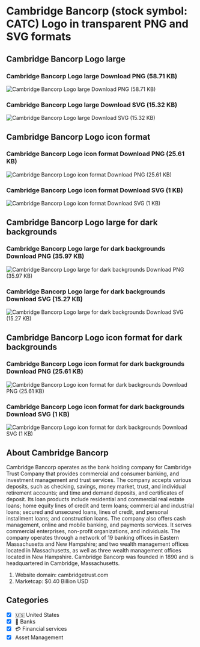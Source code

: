 # Cambridge Bancorp (stock symbol: CATC) Logo in transparent PNG and SVG formats

## Cambridge Bancorp Logo large

### Cambridge Bancorp Logo large Download PNG (58.71 KB)

![Cambridge Bancorp Logo large Download PNG (58.71 KB)](/img/orig/CATC_BIG-635dc50d.png)

### Cambridge Bancorp Logo large Download SVG (15.32 KB)

![Cambridge Bancorp Logo large Download SVG (15.32 KB)](/img/orig/CATC_BIG-fa041423.svg)

## Cambridge Bancorp Logo icon format

### Cambridge Bancorp Logo icon format Download PNG (25.61 KB)

![Cambridge Bancorp Logo icon format Download PNG (25.61 KB)](/img/orig/CATC-460d6ec7.png)

### Cambridge Bancorp Logo icon format Download SVG (1 KB)

![Cambridge Bancorp Logo icon format Download SVG (1 KB)](/img/orig/CATC-5fa04913.svg)

## Cambridge Bancorp Logo large for dark backgrounds

### Cambridge Bancorp Logo large for dark backgrounds Download PNG (35.97 KB)

![Cambridge Bancorp Logo large for dark backgrounds Download PNG (35.97 KB)](/img/orig/CATC_BIG.D-cccc0249.png)

### Cambridge Bancorp Logo large for dark backgrounds Download SVG (15.27 KB)

![Cambridge Bancorp Logo large for dark backgrounds Download SVG (15.27 KB)](/img/orig/CATC_BIG.D-47438924.svg)

## Cambridge Bancorp Logo icon format for dark backgrounds

### Cambridge Bancorp Logo icon format for dark backgrounds Download PNG (25.61 KB)

![Cambridge Bancorp Logo icon format for dark backgrounds Download PNG (25.61 KB)](/img/orig/CATC.D-8c7f1f7e.png)

### Cambridge Bancorp Logo icon format for dark backgrounds Download SVG (1 KB)

![Cambridge Bancorp Logo icon format for dark backgrounds Download SVG (1 KB)](/img/orig/CATC.D-557adab3.svg)

## About Cambridge Bancorp

Cambridge Bancorp operates as the bank holding company for Cambridge Trust Company that provides commercial and consumer banking, and investment management and trust services. The company accepts various deposits, such as checking, savings, money market, trust, and individual retirement accounts; and time and demand deposits, and certificates of deposit. Its loan products include residential and commercial real estate loans; home equity lines of credit and term loans; commercial and industrial loans; secured and unsecured loans, lines of credit, and personal installment loans; and construction loans. The company also offers cash management, online and mobile banking, and payments services. It serves commercial enterprises, non-profit organizations, and individuals. The company operates through a network of 19 banking offices in Eastern Massachusetts and New Hampshire; and two wealth management offices located in Massachusetts, as well as three wealth management offices located in New Hampshire. Cambridge Bancorp was founded in 1890 and is headquartered in Cambridge, Massachusetts.

1. Website domain: cambridgetrust.com
2. Marketcap: $0.40 Billion USD


## Categories
- [x] 🇺🇸 United States
- [x] 🏦 Banks
- [x] 💳 Financial services
- [x] Asset Management
